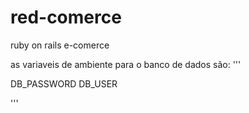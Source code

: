 # red-comerce
ruby on rails e-comerce

as variaveis de ambiente para o banco de dados são:
'''

DB_PASSWORD
DB_USER 

'''
